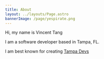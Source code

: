 ```yaml
---
title: About
layout: ../layouts/Page.astro
bannerImage: /page/yespirate.png
---
```


Hi, my name is Vincent Tang

I am a software developer based in Tampa, FL.

I am best known for creating [Tampa Devs](https://tampadevs.com)
